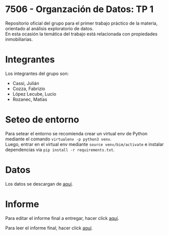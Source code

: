 # 7506 - Organzación de Datos: TP 1
Repositorio oficial del grupo para el primer trabajo práctico de la materia, orientado al análisis exploratorio de datos.<br>En esta ocasión la temática del trabajo está relacionada con propiedades inmobiliarias.

# Integrantes
Los integrantes del grupo son:
- Cassi, Julián
- Cozza, Fabrizio
- López Lecube, Lucio
- Rozanec, Matías

# Seteo de entorno
Para setear el entorno se recomienda crear un virtual env de Python mediante el comando `virtualenv -p python3 venv`.<br>Luego, entrar en el virtual env mediante `source venv/bim/activate` e instalar dependencias via `pip install -r requirements.txt`.

# Datos
Los datos se descargan de [aquí](https://metadata.fundacionsadosky.org.ar/media/navent/train.csv).

# Informe
Para editar el informe final a entregar, hacer click [aquí](https://docs.google.com/document/d/17chbdraKmdD-PuQfuDllOiPSCcroxKfJrJB_1Q-ZiY4/edit#).

Para leer el informe final, hacer click [aquí](informe.pdf).
